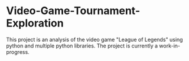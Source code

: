 # Video-Game-Tournament-Exploration
This project is an analysis of the video game "League of Legends" using python and multiple python libraries. The project is currently a work-in-progress.
